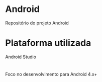 # Android
Repositório do projeto Android

# Plataforma utilizada
Android Studio
#
Foco no desenvolvimento para Android 4.x+
